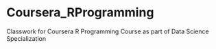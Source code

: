 Coursera_RProgramming
=====================

Classwork for Coursera R Programming Course as part of Data Science Specialization
